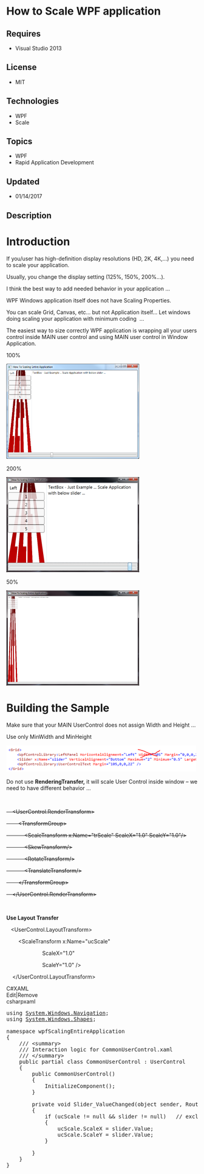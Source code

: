 # How to Scale  WPF application
## Requires
- Visual Studio 2013
## License
- MIT
## Technologies
- WPF
- Scale
## Topics
- WPF
- Rapid Application Development
## Updated
- 01/14/2017
## Description

<h1>Introduction</h1>
<p>If you/user has high-definition display resolutions (HD, 2K, 4K,&hellip;) you need to scale your application.&nbsp;</p>
<p>Usually, you change the display setting (125%, 150%, 200%...).</p>
<p>I think the best way to add needed behavior in your application &hellip;</p>
<p>WPF Windows application itself does not have Scaling Properties.</p>
<p>You can scale Grid, Canvas, etc&hellip; but not Application itself... Let windows doing scaling your application with minimum coding &nbsp;&hellip;</p>
<p>The easiest way to size correctly WPF application is wrapping all your users control inside MAIN user control and using MAIN user control in Window Application.</p>
<p>100%</p>
<p><img id="156842" src="156842-1.png" alt="" width="350" height="250"></p>
<p>200%</p>
<p><img id="156844" src="156844-2.png" alt="" width="350" height="250"></p>
<p>50%</p>
<p><img id="156845" src="156845-3.png" alt="" width="350" height="250"></p>
<h1>Building the Sample</h1>
<p>Make sure that your MAIN UserControl does not assign Width and Height &hellip;</p>
<p>Use only MinWidth and MinHeight &nbsp;</p>
<p><img id="156846" src="156846-4.png" alt="" width="500" height="70"></p>
<p>Do not use <strong>RenderingTransfer,</strong> it will scale User Control inside window &ndash; we need to have different behavior &hellip;</p>
<p>&nbsp;</p>
<p><span style="text-decoration:line-through">&nbsp;&nbsp;&nbsp; </span><span style="text-decoration:line-through">&lt;</span><span style="text-decoration:line-through">UserControl.RenderTransform</span><span style="text-decoration:line-through">&gt;</span></p>
<p><span style="text-decoration:line-through">&nbsp;&nbsp;&nbsp;&nbsp;&nbsp;&nbsp;&nbsp;
</span><span style="text-decoration:line-through">&lt;</span><span style="text-decoration:line-through">TransformGroup</span><span style="text-decoration:line-through">&gt;</span></p>
<p><span style="text-decoration:line-through">&nbsp;&nbsp;&nbsp;&nbsp;&nbsp;&nbsp;&nbsp;&nbsp;&nbsp;&nbsp;&nbsp;
</span><span style="text-decoration:line-through">&lt;</span><span style="text-decoration:line-through">ScaleTransform</span><span style="text-decoration:line-through"> x</span><span style="text-decoration:line-through">:</span><span style="text-decoration:line-through">Name</span><span style="text-decoration:line-through">=&quot;trScale&quot;</span><span style="text-decoration:line-through">
 ScaleX</span><span style="text-decoration:line-through">=&quot;1.0&quot;</span><span style="text-decoration:line-through"> ScaleY</span><span style="text-decoration:line-through">=&quot;1.0&quot;/&gt;</span></p>
<p><span style="text-decoration:line-through">&nbsp;&nbsp;&nbsp;&nbsp;&nbsp;&nbsp;&nbsp;&nbsp;&nbsp;&nbsp;&nbsp;
</span><span style="text-decoration:line-through">&lt;</span><span style="text-decoration:line-through">SkewTransform</span><span style="text-decoration:line-through">/&gt;</span></p>
<p><span style="text-decoration:line-through">&nbsp;&nbsp;&nbsp;&nbsp;&nbsp;&nbsp;&nbsp;&nbsp;&nbsp;&nbsp;&nbsp;
</span><span style="text-decoration:line-through">&lt;</span><span style="text-decoration:line-through">RotateTransform</span><span style="text-decoration:line-through">/&gt;</span></p>
<p><span style="text-decoration:line-through">&nbsp;&nbsp;&nbsp;&nbsp;&nbsp;&nbsp;&nbsp;&nbsp;&nbsp;&nbsp;&nbsp;
</span><span style="text-decoration:line-through">&lt;</span><span style="text-decoration:line-through">TranslateTransform</span><span style="text-decoration:line-through">/&gt;</span></p>
<p><span style="text-decoration:line-through">&nbsp;&nbsp;&nbsp;&nbsp;&nbsp;&nbsp;&nbsp;
</span><span style="text-decoration:line-through">&lt;/</span><span style="text-decoration:line-through">TransformGroup</span><span style="text-decoration:line-through">&gt;</span></p>
<p><span style="text-decoration:line-through">&nbsp;&nbsp;&nbsp; </span><span style="text-decoration:line-through">&lt;/</span><span style="text-decoration:line-through">UserControl.RenderTransform</span><span style="text-decoration:line-through">&gt;</span></p>
<p>&nbsp;</p>
<p><strong>Use Layout Transfer&nbsp;</strong></p>
<p>&nbsp;&nbsp; &lt;UserControl.LayoutTransform&gt;</p>
<p>&nbsp;&nbsp;&nbsp;&nbsp;&nbsp;&nbsp;&nbsp; &lt;ScaleTransform x:Name=&quot;ucScale&quot;</p>
<p>&nbsp;&nbsp;&nbsp;&nbsp;&nbsp;&nbsp;&nbsp;&nbsp;&nbsp;&nbsp;&nbsp;&nbsp;&nbsp;&nbsp;&nbsp;&nbsp;&nbsp;&nbsp;&nbsp;&nbsp;&nbsp;&nbsp; &nbsp;ScaleX=&quot;1.0&quot;</p>
<p>&nbsp;&nbsp;&nbsp;&nbsp;&nbsp;&nbsp;&nbsp;&nbsp;&nbsp;&nbsp;&nbsp;&nbsp;&nbsp;&nbsp;&nbsp;&nbsp;&nbsp;&nbsp;&nbsp;&nbsp;&nbsp;&nbsp; &nbsp;ScaleY=&quot;1.0&quot; /&gt;</p>
<p>&nbsp;&nbsp;&nbsp; &lt;/UserControl.LayoutTransform&gt;</p>
<div class="scriptcode">
<div class="pluginEditHolder">
<div class="title"><span>C#</span><span>XAML</span></div>
<div class="pluginLinkHolder"><span class="pluginEditHolderLink">Edit</span>|<span class="pluginRemoveHolderLink">Remove</span></div>
<span class="hidden">csharp</span><span class="hidden">xaml</span>


<div class="preview">
<pre class="csharp"><span class="cs__keyword">using</span>&nbsp;<a class="libraryLink" href="https://msdn.microsoft.com/en-US/library/System.Windows.Navigation.aspx" target="_blank" title="Auto generated link to System.Windows.Navigation">System.Windows.Navigation</a>;&nbsp;
<span class="cs__keyword">using</span>&nbsp;<a class="libraryLink" href="https://msdn.microsoft.com/en-US/library/System.Windows.Shapes.aspx" target="_blank" title="Auto generated link to System.Windows.Shapes">System.Windows.Shapes</a>;&nbsp;
&nbsp;
<span class="cs__keyword">namespace</span>&nbsp;wpfScalingEntireApplication&nbsp;
{&nbsp;
&nbsp;&nbsp;&nbsp;&nbsp;<span class="cs__com">///&nbsp;&lt;summary&gt;</span>&nbsp;
&nbsp;&nbsp;&nbsp;&nbsp;<span class="cs__com">///&nbsp;Interaction&nbsp;logic&nbsp;for&nbsp;CommonUserControl.xaml</span>&nbsp;
&nbsp;&nbsp;&nbsp;&nbsp;<span class="cs__com">///&nbsp;&lt;/summary&gt;</span>&nbsp;
&nbsp;&nbsp;&nbsp;&nbsp;<span class="cs__keyword">public</span>&nbsp;partial&nbsp;<span class="cs__keyword">class</span>&nbsp;CommonUserControl&nbsp;:&nbsp;UserControl&nbsp;
&nbsp;&nbsp;&nbsp;&nbsp;{&nbsp;
&nbsp;&nbsp;&nbsp;&nbsp;&nbsp;&nbsp;&nbsp;&nbsp;<span class="cs__keyword">public</span>&nbsp;CommonUserControl()&nbsp;
&nbsp;&nbsp;&nbsp;&nbsp;&nbsp;&nbsp;&nbsp;&nbsp;{&nbsp;
&nbsp;&nbsp;&nbsp;&nbsp;&nbsp;&nbsp;&nbsp;&nbsp;&nbsp;&nbsp;&nbsp;&nbsp;InitializeComponent();&nbsp;
&nbsp;&nbsp;&nbsp;&nbsp;&nbsp;&nbsp;&nbsp;&nbsp;}&nbsp;
&nbsp;
&nbsp;&nbsp;&nbsp;&nbsp;&nbsp;&nbsp;&nbsp;&nbsp;<span class="cs__keyword">private</span>&nbsp;<span class="cs__keyword">void</span>&nbsp;Slider_ValueChanged(<span class="cs__keyword">object</span>&nbsp;sender,&nbsp;RoutedPropertyChangedEventArgs&lt;<span class="cs__keyword">double</span>&gt;&nbsp;e)&nbsp;
&nbsp;&nbsp;&nbsp;&nbsp;&nbsp;&nbsp;&nbsp;&nbsp;{&nbsp;
&nbsp;&nbsp;&nbsp;&nbsp;&nbsp;&nbsp;&nbsp;&nbsp;&nbsp;&nbsp;&nbsp;&nbsp;<span class="cs__keyword">if</span>&nbsp;(ucScale&nbsp;!=&nbsp;<span class="cs__keyword">null</span>&nbsp;&amp;&amp;&nbsp;slider&nbsp;!=&nbsp;<span class="cs__keyword">null</span>)&nbsp;&nbsp;&nbsp;<span class="cs__com">//&nbsp;exclude&nbsp;of&nbsp;exception&nbsp;during&nbsp;LOAD&nbsp;...</span>&nbsp;
&nbsp;&nbsp;&nbsp;&nbsp;&nbsp;&nbsp;&nbsp;&nbsp;&nbsp;&nbsp;&nbsp;&nbsp;{&nbsp;
&nbsp;&nbsp;&nbsp;&nbsp;&nbsp;&nbsp;&nbsp;&nbsp;&nbsp;&nbsp;&nbsp;&nbsp;&nbsp;&nbsp;&nbsp;&nbsp;ucScale.ScaleX&nbsp;=&nbsp;slider.Value;&nbsp;
&nbsp;&nbsp;&nbsp;&nbsp;&nbsp;&nbsp;&nbsp;&nbsp;&nbsp;&nbsp;&nbsp;&nbsp;&nbsp;&nbsp;&nbsp;&nbsp;ucScale.ScaleY&nbsp;=&nbsp;slider.Value;&nbsp;
&nbsp;&nbsp;&nbsp;&nbsp;&nbsp;&nbsp;&nbsp;&nbsp;&nbsp;&nbsp;&nbsp;&nbsp;}&nbsp;
&nbsp;
&nbsp;&nbsp;&nbsp;&nbsp;&nbsp;&nbsp;&nbsp;&nbsp;}&nbsp;
&nbsp;&nbsp;&nbsp;&nbsp;}&nbsp;
}&nbsp;
</pre>
</div>
</div>
</div>

